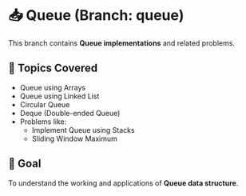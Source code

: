 # 📥 Queue (Branch: queue)

This branch contains **Queue implementations** and related problems.

## 📌 Topics Covered
- Queue using Arrays
- Queue using Linked List
- Circular Queue
- Deque (Double-ended Queue)
- Problems like:
  - Implement Queue using Stacks
  - Sliding Window Maximum

## 🎯 Goal
To understand the working and applications of **Queue data structure**.
